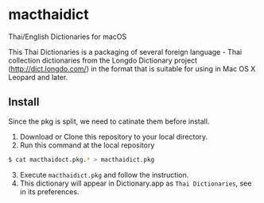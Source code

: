 # macthaidict
Thai/English Dictionaries for macOS 

This Thai Dictionaries is a packaging of several foreign language - Thai collection dictionaries from the Longdo Dictionary project (http://dict.longdo.com/) in the format that is suitable for using in Mac OS X Leopard and later. 

## Install
Since the pkg is split, we need to catinate them before install.
1. Download or Clone this repository to your local directory.
2. Run this command at the local repository
  ```bash
  $ cat macthaidoct.pkg.* > macthaidict.pkg
  ```
3. Execute `macthaidict.pkg` and follow the instruction.
4. This dictionary will appear in Dictionary.app as `Thai Dictionaries`, see in its preferences.
